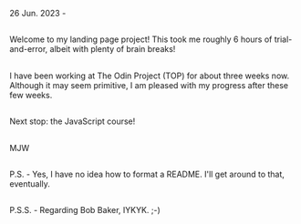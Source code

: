 26 Jun. 2023 -
##
Welcome to my landing page project! This took me roughly 6 hours of trial-and-error, albeit with plenty of brain breaks!
##
I have been working at The Odin Project (TOP) for about three weeks now. Although it may seem primitive, I am pleased with my progress after these few weeks.
##
Next stop: the JavaScript course!
##
MJW
##
P.S. - Yes, I have no idea how to format a README. I'll get around to that, eventually.
##
P.S.S. - Regarding Bob Baker, IYKYK. ;-)  